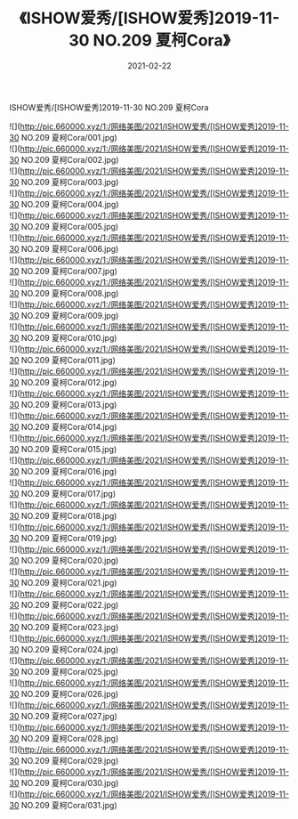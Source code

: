 ﻿---
layout: post
title:  《ISHOW爱秀/[ISHOW爱秀]2019-11-30 NO.209 夏柯Cora》
date:   2021-02-22
img: http://pic.660000.xyz/1:/网络美图/2021/ISHOW爱秀/[ISHOW爱秀]2019-11-30 NO.209 夏柯Cora/000.jpg
categories: [美女, 清纯, 唯美]
---

ISHOW爱秀/[ISHOW爱秀]2019-11-30 NO.209 夏柯Cora

 ![](http://pic.660000.xyz/1:/网络美图/2021/ISHOW爱秀/[ISHOW爱秀]2019-11-30 NO.209 夏柯Cora/001.jpg) <br>![](http://pic.660000.xyz/1:/网络美图/2021/ISHOW爱秀/[ISHOW爱秀]2019-11-30 NO.209 夏柯Cora/002.jpg) <br>![](http://pic.660000.xyz/1:/网络美图/2021/ISHOW爱秀/[ISHOW爱秀]2019-11-30 NO.209 夏柯Cora/003.jpg) <br>![](http://pic.660000.xyz/1:/网络美图/2021/ISHOW爱秀/[ISHOW爱秀]2019-11-30 NO.209 夏柯Cora/004.jpg) <br>![](http://pic.660000.xyz/1:/网络美图/2021/ISHOW爱秀/[ISHOW爱秀]2019-11-30 NO.209 夏柯Cora/005.jpg) <br>![](http://pic.660000.xyz/1:/网络美图/2021/ISHOW爱秀/[ISHOW爱秀]2019-11-30 NO.209 夏柯Cora/006.jpg) <br>![](http://pic.660000.xyz/1:/网络美图/2021/ISHOW爱秀/[ISHOW爱秀]2019-11-30 NO.209 夏柯Cora/007.jpg) <br>![](http://pic.660000.xyz/1:/网络美图/2021/ISHOW爱秀/[ISHOW爱秀]2019-11-30 NO.209 夏柯Cora/008.jpg) <br>![](http://pic.660000.xyz/1:/网络美图/2021/ISHOW爱秀/[ISHOW爱秀]2019-11-30 NO.209 夏柯Cora/009.jpg) <br>![](http://pic.660000.xyz/1:/网络美图/2021/ISHOW爱秀/[ISHOW爱秀]2019-11-30 NO.209 夏柯Cora/010.jpg) <br>![](http://pic.660000.xyz/1:/网络美图/2021/ISHOW爱秀/[ISHOW爱秀]2019-11-30 NO.209 夏柯Cora/011.jpg) <br>![](http://pic.660000.xyz/1:/网络美图/2021/ISHOW爱秀/[ISHOW爱秀]2019-11-30 NO.209 夏柯Cora/012.jpg) <br>![](http://pic.660000.xyz/1:/网络美图/2021/ISHOW爱秀/[ISHOW爱秀]2019-11-30 NO.209 夏柯Cora/013.jpg) <br>![](http://pic.660000.xyz/1:/网络美图/2021/ISHOW爱秀/[ISHOW爱秀]2019-11-30 NO.209 夏柯Cora/014.jpg) <br>![](http://pic.660000.xyz/1:/网络美图/2021/ISHOW爱秀/[ISHOW爱秀]2019-11-30 NO.209 夏柯Cora/015.jpg) <br>![](http://pic.660000.xyz/1:/网络美图/2021/ISHOW爱秀/[ISHOW爱秀]2019-11-30 NO.209 夏柯Cora/016.jpg) <br>![](http://pic.660000.xyz/1:/网络美图/2021/ISHOW爱秀/[ISHOW爱秀]2019-11-30 NO.209 夏柯Cora/017.jpg) <br>![](http://pic.660000.xyz/1:/网络美图/2021/ISHOW爱秀/[ISHOW爱秀]2019-11-30 NO.209 夏柯Cora/018.jpg) <br>![](http://pic.660000.xyz/1:/网络美图/2021/ISHOW爱秀/[ISHOW爱秀]2019-11-30 NO.209 夏柯Cora/019.jpg) <br>![](http://pic.660000.xyz/1:/网络美图/2021/ISHOW爱秀/[ISHOW爱秀]2019-11-30 NO.209 夏柯Cora/020.jpg) <br>![](http://pic.660000.xyz/1:/网络美图/2021/ISHOW爱秀/[ISHOW爱秀]2019-11-30 NO.209 夏柯Cora/021.jpg) <br>![](http://pic.660000.xyz/1:/网络美图/2021/ISHOW爱秀/[ISHOW爱秀]2019-11-30 NO.209 夏柯Cora/022.jpg) <br>![](http://pic.660000.xyz/1:/网络美图/2021/ISHOW爱秀/[ISHOW爱秀]2019-11-30 NO.209 夏柯Cora/023.jpg) <br>![](http://pic.660000.xyz/1:/网络美图/2021/ISHOW爱秀/[ISHOW爱秀]2019-11-30 NO.209 夏柯Cora/024.jpg) <br>![](http://pic.660000.xyz/1:/网络美图/2021/ISHOW爱秀/[ISHOW爱秀]2019-11-30 NO.209 夏柯Cora/025.jpg) <br>![](http://pic.660000.xyz/1:/网络美图/2021/ISHOW爱秀/[ISHOW爱秀]2019-11-30 NO.209 夏柯Cora/026.jpg) <br>![](http://pic.660000.xyz/1:/网络美图/2021/ISHOW爱秀/[ISHOW爱秀]2019-11-30 NO.209 夏柯Cora/027.jpg) <br>![](http://pic.660000.xyz/1:/网络美图/2021/ISHOW爱秀/[ISHOW爱秀]2019-11-30 NO.209 夏柯Cora/028.jpg) <br>![](http://pic.660000.xyz/1:/网络美图/2021/ISHOW爱秀/[ISHOW爱秀]2019-11-30 NO.209 夏柯Cora/029.jpg) <br>![](http://pic.660000.xyz/1:/网络美图/2021/ISHOW爱秀/[ISHOW爱秀]2019-11-30 NO.209 夏柯Cora/030.jpg) <br>![](http://pic.660000.xyz/1:/网络美图/2021/ISHOW爱秀/[ISHOW爱秀]2019-11-30 NO.209 夏柯Cora/031.jpg) <br>